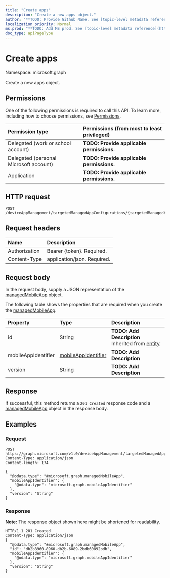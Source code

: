 ```yaml
---
title: "Create apps"
description: "Create a new apps object."
author: "**TODO: Provide Github Name. See [topic-level metadata reference](https://msgo.azurewebsites.net/add/document/guidelines/metadata.html#topic-level-metadata)**"
localization_priority: Normal
ms.prod: "**TODO: Add MS prod. See [topic-level metadata reference](https://msgo.azurewebsites.net/add/document/guidelines/metadata.html#topic-level-metadata)**"
doc_type: apiPageType
---
```


# Create apps

Namespace: microsoft.graph

Create a new apps object.

## Permissions
One of the following permissions is required to call this API. To learn more, including how to choose permissions, see [Permissions](/concepts/permissions-reference.md).

|Permission type|Permissions (from most to least privileged)|
|:---|:---|
|Delegated (work or school account)|**TODO: Provide applicable permissions.**|
|Delegated (personal Microsoft account)|**TODO: Provide applicable permissions.**|
|Application|**TODO: Provide applicable permissions.**|

## HTTP request

<!-- {
  "blockType": "ignored"
}
-->
``` http
POST /deviceAppManagement/targetedManagedAppConfigurations/{targetedManagedAppConfigurationId}/apps
```

## Request headers
|Name|Description|
|:---|:---|
|Authorization|Bearer {token}. Required.|
|Content-Type|application/json. Required.|

## Request body
In the request body, supply a JSON representation of the [managedMobileApp](../resources/intune-managedmobileapp.md) object.

The following table shows the properties that are required when you create the [managedMobileApp](../resources/intune-managedmobileapp.md).

|Property|Type|Description|
|:---|:---|:---|
|id|String|**TODO: Add Description** Inherited from [entity](../resources/entity.md)|
|mobileAppIdentifier|[mobileAppIdentifier](../resources/intune-mobileappidentifier.md)|**TODO: Add Description**|
|version|String|**TODO: Add Description**|



## Response

If successful, this method returns a `201 Created` response code and a [managedMobileApp](../resources/intune-managedmobileapp.md) object in the response body.

## Examples

### Request
<!-- {
  "blockType": "request",
  "name": "create_managedmobileapp_from_"
}
-->
``` http
POST https://graph.microsoft.com/v1.0/deviceAppManagement/targetedManagedAppConfigurations/{targetedManagedAppConfigurationId}/apps
Content-Type: application/json
Content-length: 174

{
  "@odata.type": "#microsoft.graph.managedMobileApp",
  "mobileAppIdentifier": {
    "@odata.type": "microsoft.graph.mobileAppIdentifier"
  },
  "version": "String"
}
```


### Response
**Note:** The response object shown here might be shortened for readability.
<!-- {
  "blockType": "response",
  "truncated": true,
  "@odata.type": "microsoft.graph.managedmobileapp"
}
-->
``` http
HTTP/1.1 201 Created
Content-Type: application/json
{
  "@odata.type": "#microsoft.graph.managedMobileApp",
  "id": "db2b8960-8960-db2b-6089-2bdb60892bdb",
  "mobileAppIdentifier": {
    "@odata.type": "microsoft.graph.mobileAppIdentifier"
  },
  "version": "String"
}
```


